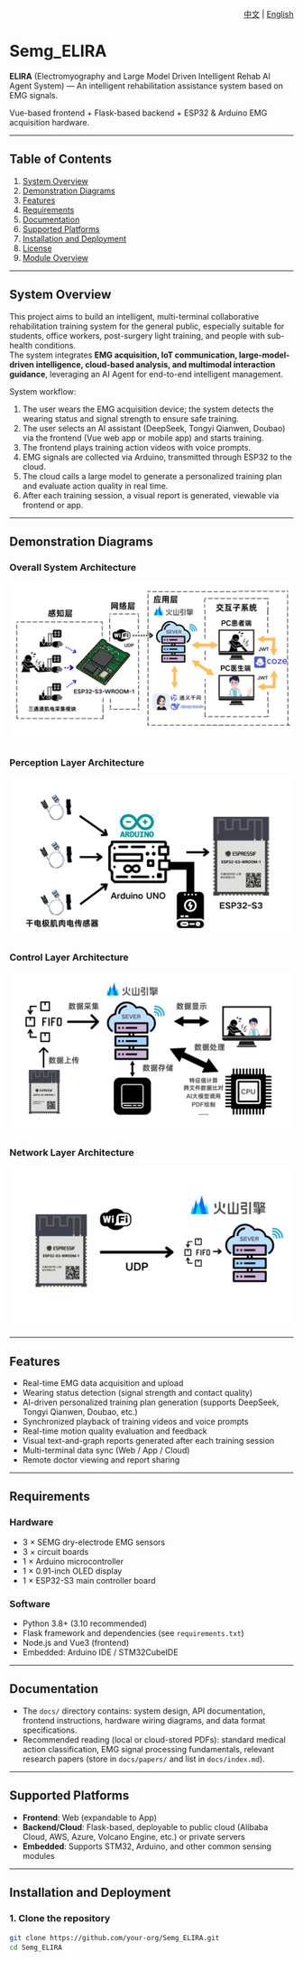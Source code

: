 <p align="right"> 
  <a href="./README.md">中文</a> | <a href="./README_en.md">English</a>
</p>

# Semg_ELIRA

**ELIRA** (Electromyography and Large Model Driven Intelligent Rehab AI Agent System) — An intelligent rehabilitation assistance system based on EMG signals.

Vue-based frontend + Flask-based backend + ESP32 & Arduino EMG acquisition hardware.

---

## Table of Contents
1. [System Overview](#system-overview)
2. [Demonstration Diagrams](#demonstration-diagrams)
3. [Features](#features)
4. [Requirements](#requirements)
5. [Documentation](#documentation)
6. [Supported Platforms](#supported-platforms)
7. [Installation and Deployment](#installation-and-deployment)
8. [License](#license)
9. [Module Overview](#module-overview)

---

## System Overview
This project aims to build an intelligent, multi-terminal collaborative rehabilitation training system for the general public, especially suitable for students, office workers, post-surgery light training, and people with sub-health conditions.  
The system integrates **EMG acquisition, IoT communication, large-model-driven intelligence, cloud-based analysis, and multimodal interaction guidance**, leveraging an AI Agent for end-to-end intelligent management.

System workflow:
1. The user wears the EMG acquisition device; the system detects the wearing status and signal strength to ensure safe training.
2. The user selects an AI assistant (DeepSeek, Tongyi Qianwen, Doubao) via the frontend (Vue web app or mobile app) and starts training.
3. The frontend plays training action videos with voice prompts.
4. EMG signals are collected via Arduino, transmitted through ESP32 to the cloud.
5. The cloud calls a large model to generate a personalized training plan and evaluate action quality in real time.
6. After each training session, a visual report is generated, viewable via frontend or app.

---

## Demonstration Diagrams
### Overall System Architecture
<div align="center">
  <img src="./image/系统架构.png" alt="System Architecture" style="max-width:100%;height:auto;" />
</div>

### Perception Layer Architecture
<div align="center">
  <img src="./image/感知层架构图.png" alt="Perception Layer Architecture" style="max-width:100%;height:auto;" />
</div>

### Control Layer Architecture
<div align="center">
  <img src="./image/控制层架构图.png" alt="Control Layer Architecture" style="max-width:100%;height:auto;" />
</div>

### Network Layer Architecture
<div align="center">
  <img src="./image/网络层架构图.png" alt="Network Layer Architecture" style="max-width:100%;height:auto;" />
</div>

---

## Features
- Real-time EMG data acquisition and upload
- Wearing status detection (signal strength and contact quality)
- AI-driven personalized training plan generation (supports DeepSeek, Tongyi Qianwen, Doubao, etc.)
- Synchronized playback of training videos and voice prompts
- Real-time motion quality evaluation and feedback
- Visual text-and-graph reports generated after each training session
- Multi-terminal data sync (Web / App / Cloud)
- Remote doctor viewing and report sharing

---

## Requirements

### Hardware
- 3 × SEMG dry-electrode EMG sensors
- 3 × circuit boards
- 1 × Arduino microcontroller
- 1 × 0.91-inch OLED display
- 1 × ESP32-S3 main controller board

### Software
- Python 3.8+ (3.10 recommended)
- Flask framework and dependencies (see `requirements.txt`)
- Node.js and Vue3 (frontend)
- Embedded: Arduino IDE / STM32CubeIDE

---

## Documentation
- The `docs/` directory contains: system design, API documentation, frontend instructions, hardware wiring diagrams, and data format specifications.
- Recommended reading (local or cloud-stored PDFs): standard medical action classification, EMG signal processing fundamentals, relevant research papers (store in `docs/papers/` and list in `docs/index.md`).

---

## Supported Platforms
- **Frontend**: Web (expandable to App)
- **Backend/Cloud**: Flask-based, deployable to public cloud (Alibaba Cloud, AWS, Azure, Volcano Engine, etc.) or private servers
- **Embedded**: Supports STM32, Arduino, and other common sensing modules

---

## Installation and Deployment

### 1. Clone the repository
```bash
git clone https://github.com/your-org/Semg_ELIRA.git
cd Semg_ELIRA

